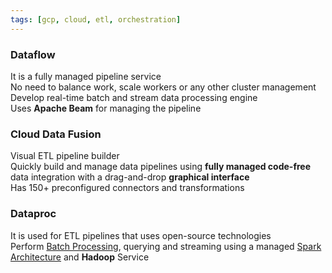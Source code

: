 ```yaml
---
tags: [gcp, cloud, etl, orchestration]
---
```


### Dataflow

It is a fully managed pipeline service  
No need to balance work, scale workers or any other cluster management  
Develop real-time batch and stream data processing engine  
Uses **Apache Beam** for managing the pipeline

### Cloud Data Fusion

Visual ETL pipeline builder  
Quickly build and manage data pipelines using **fully managed code-free** data integration with a drag-and-drop **graphical interface**  
Has 150+ preconfigured connectors and transformations

### Dataproc

It is used for ETL pipelines that uses open-source technologies  
Perform [Batch Processing](../../Azure/Azure%20Messaging%20Services/Batch%20Processing.md), querying and streaming using a managed [Spark Architecture](../../../Data%20Analytics/Apache%20Spark/Spark%20Architecture.md) and **Hadoop** Service
